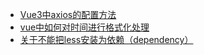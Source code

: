 

- [Vue3中axios的配置方法](./axios)
- [vue中如何对时间进行格式化处理](./dateformate)
- [关于不能把less安装为依赖（dependency）](./less-install)